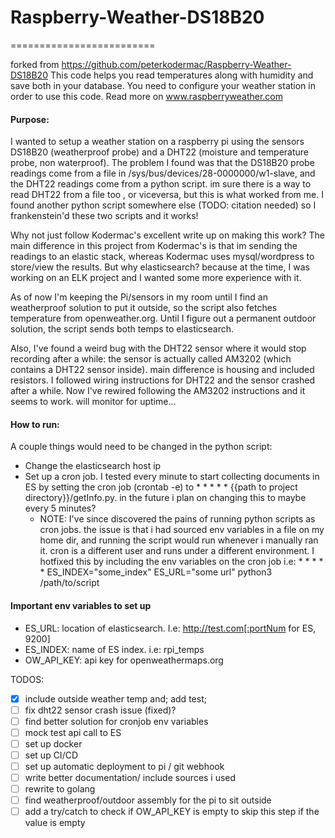 # Raspberry-Weather-DS18B20
=========================

forked from https://github.com/peterkodermac/Raspberry-Weather-DS18B20
This code helps you read temperatures along with humidity and save both in your database. You need to configure your weather station in order to use this code. Read more on www.raspberryweather.com

#### Purpose:
I wanted to setup a weather station on a raspberry pi using the sensors DS18B20 (weatherproof probe) and a DHT22 (moisture and temperature probe, non waterproof). The problem I found was that the DS18B20 probe readings come from a file in /sys/bus/devices/28-0000000/w1-slave, and the DHT22 readings come from a python script. im sure there is a way to read DHT22 from a file too , or viceversa, but this is what worked from me. I found another python script somewhere else (TODO: citation needed) so I frankenstein'd these two scripts and it works! 

Why not just follow Kodermac's excellent write up on making this work?
The main difference in this project from Kodermac's is that im sending the readings to an elastic stack, whereas Kodermac uses  mysql/wordpress to store/view the results. 
But why elasticsearch? because at the time, I was working on an ELK project and I wanted some more experience with it. 

As of now I'm keeping the Pi/sensors in my room until I find an weatherproof solution to put it outside, so the script also fetches temperature from openweather.org. Until I figure out a permanent outdoor solution, the script sends both temps to elasticsearch.

Also, I've found a weird bug with the DHT22 sensor where it would stop recording after a while: the sensor is actually called AM3202 (which contains a DHT22 sensor inside). main difference is housing and included resistors. I followed wiring instructions for DHT22 and the sensor crashed after a while. Now I've rewired following the AM3202 instructions and it seems to work. will monitor for uptime...

#### How to run:
A couple things would need to be changed in the python script: 
- Change the elasticsearch host ip
- Set up a cron job. I tested every minute to start collecting documents in ES by setting the cron job (crontab -e) to * * * * * {{path to project directory}}/getInfo.py. in the future i plan on changing this to maybe every 5 minutes?
  - NOTE: I've since discovered the pains of running python scripts as cron jobs. the issue is that i had sourced env variables in a file on my home dir, and running the script would run whenever i manually ran it. cron is a different user and runs under a different environment. I hotfixed this by including the env variables on the cron job i.e: * * * * * ES_INDEX="some_index" ES_URL="some url" python3 /path/to/script	

#### Important env variables to set up
- ES_URL: location of elasticsearch. I.e: http://test.com[:portNum for ES, 9200]
- ES_INDEX: name of ES index. i.e: rpi_temps
- OW_API_KEY: api key for openweathermaps.org

TODOS:
- [x] include outside weather temp and; add test;
- [ ] fix dht22 sensor crash issue (fixed)?
- [ ] find better solution for cronjob env variables
- [ ] mock test api call to ES
- [ ] set up docker 
- [ ] set up CI/CD
- [ ] set up automatic deployment to pi / git webhook
- [ ] write better documentation/ include sources i used
- [ ] rewrite to golang
- [ ] find weatherproof/outdoor assembly for the pi to sit outside
- [ ] add a try/catch to check if OW_API_KEY is empty to skip this step if the value is empty
